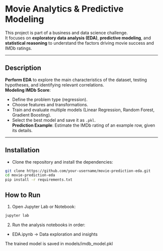 # Movie Analytics & Predictive Modeling

This project is part of a business and data science challenge.  
It focuses on **exploratory data analysis (EDA)**, **predictive modeling**, and **statistical reasoning** to understand the factors driving movie success and IMDb ratings.  

---

##  Description

**Perform EDA** to explore the main characteristics of the dataset, testing hypotheses, and identifying relevant correlations.  
**Modeling IMDb Score**:  
   - Define the problem type (regression).  
   - Choose features and transformations.  
   - Train and evaluate multiple models (Linear Regression, Random Forest, Gradient Boosting).  
   - Select the best model and save it as `.pkl`.  
**Prediction Example**: Estimate the IMDb rating of an example row, given its details.  

---
## Installation

- Clone the repository and install the dependencies:

```bash
git clone https://github.com/your-username/movie-prediction-eda.git
cd movie-prediction-eda
pip install -r requirements.txt
```

## How to Run

1. Open Jupyter Lab or Notebook:
```bash
jupyter lab
```

2. Run the analysis notebooks in order:
- EDA.ipynb → Data exploration and insights

The trained model is saved in models/imdb_model.pkl